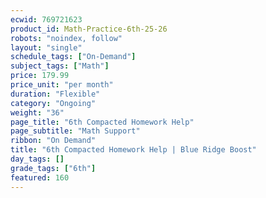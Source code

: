 ```yaml
---
ecwid: 769721623
product_id: Math-Practice-6th-25-26
robots: "noindex, follow"
layout: "single"
schedule_tags: ["On-Demand"]
subject_tags: ["Math"]
price: 179.99
price_unit: "per month"
duration: "Flexible"
category: "Ongoing"
weight: "36"
page_title: "6th Compacted Homework Help"
page_subtitle: "Math Support"
ribbon: "On Demand"
title: "6th Compacted Homework Help | Blue Ridge Boost"
day_tags: []
grade_tags: ["6th"]
featured: 160
---
```

